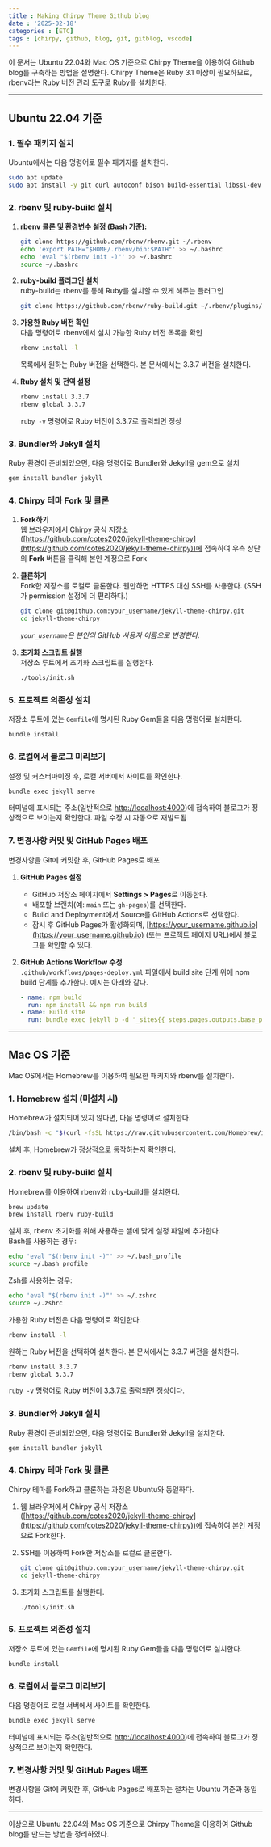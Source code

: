 ```yaml
---
title : Making Chirpy Theme Github blog
date : '2025-02-18'
categories : [ETC]
tags : [chirpy, github, blog, git, gitblog, vscode]
---
```


이 문서는 Ubuntu 22.04와 Mac OS 기준으로 Chirpy Theme을 이용하여 Github blog를 구축하는 방법을 설명한다. Chirpy Theme은 Ruby 3.1 이상이 필요하므로, rbenv라는 Ruby 버전 관리 도구로 Ruby를 설치한다.

---

## Ubuntu 22.04 기준

### 1. 필수 패키지 설치

Ubuntu에서는 다음 명령어로 필수 패키지를 설치한다.

```bash
sudo apt update
sudo apt install -y git curl autoconf bison build-essential libssl-dev libyaml-dev libreadline-dev zlib1g-dev libncurses5-dev libffi-dev libgdbm-dev
```

### 2. rbenv 및 ruby-build 설치

1. **rbenv 클론 및 환경변수 설정 (Bash 기준):**

   ```bash
   git clone https://github.com/rbenv/rbenv.git ~/.rbenv
   echo 'export PATH="$HOME/.rbenv/bin:$PATH"' >> ~/.bashrc
   echo 'eval "$(rbenv init -)"' >> ~/.bashrc
   source ~/.bashrc
   ```

2. **ruby-build 플러그인 설치**  
   ruby-build는 rbenv를 통해 Ruby를 설치할 수 있게 해주는 플러그인

   ```bash
   git clone https://github.com/rbenv/ruby-build.git ~/.rbenv/plugins/ruby-build
   ```

3. **가용한 Ruby 버전 확인**  
   다음 명령어로 rbenv에서 설치 가능한 Ruby 버전 목록을 확인

   ```bash
   rbenv install -l
   ```

   목록에서 원하는 Ruby 버전을 선택한다. 본 문서에서는 3.3.7 버전을 설치한다.

4. **Ruby 설치 및 전역 설정**

   ```bash
   rbenv install 3.3.7
   rbenv global 3.3.7
   ```

   `ruby -v` 명령어로 Ruby 버전이 3.3.7로 출력되면 정상

### 3. Bundler와 Jekyll 설치

Ruby 환경이 준비되었으면, 다음 명령어로 Bundler와 Jekyll을 gem으로 설치

```bash
gem install bundler jekyll
```

### 4. Chirpy 테마 Fork 및 클론

1. **Fork하기**  
   웹 브라우저에서 Chirpy 공식 저장소  
   ([https://github.com/cotes2020/jekyll-theme-chirpy](https://github.com/cotes2020/jekyll-theme-chirpy))에 접속하여 우측 상단의 **Fork** 버튼을 클릭해 본인 계정으로 Fork

2. **클론하기**  
   Fork한 저장소를 로컬로 클론한다. 웬만하면 HTTPS 대신 SSH를 사용한다. (SSH가 permission 설정에 더 편리하다.)

   ```bash
   git clone git@github.com:your_username/jekyll-theme-chirpy.git
   cd jekyll-theme-chirpy
   ```

   *`your_username`은 본인의 GitHub 사용자 이름으로 변경한다.*

3. **초기화 스크립트 실행**  
   저장소 루트에서 초기화 스크립트를 실행한다.

   ```bash
   ./tools/init.sh
   ```

### 5. 프로젝트 의존성 설치

저장소 루트에 있는 `Gemfile`에 명시된 Ruby Gem들을 다음 명령어로 설치한다.

```bash
bundle install
```

### 6. 로컬에서 블로그 미리보기

설정 및 커스터마이징 후, 로컬 서버에서 사이트를 확인한다.

```bash
bundle exec jekyll serve
```

터미널에 표시되는 주소(일반적으로 [http://localhost:4000](http://localhost:4000))에 접속하여 블로그가 정상적으로 보이는지 확인한다. 파일 수정 시 자동으로 재빌드됨

### 7. 변경사항 커밋 및 GitHub Pages 배포

변경사항을 Git에 커밋한 후, GitHub Pages로 배포

1. **GitHub Pages 설정**  
   - GitHub 저장소 페이지에서 **Settings > Pages**로 이동한다.  
   - 배포할 브랜치(예: `main` 또는 `gh-pages`)를 선택한다.  
   - Build and Deployment에서 Source를 GitHub Actions로 선택한다.  
   - 잠시 후 GitHub Pages가 활성화되며, [https://your_username.github.io](https://your_username.github.io) (또는 프로젝트 페이지 URL)에서 블로그를 확인할 수 있다.

2. **GitHub Actions Workflow 수정**  
   `.github/workflows/pages-deploy.yml` 파일에서 build site 단계 위에 npm build 단계를 추가한다. 예시는 아래와 같다.

   ```yaml
   - name: npm build
     run: npm install && npm run build
   - name: Build site
     run: bundle exec jekyll b -d "_site${{ steps.pages.outputs.base_path }}"
   ```

---

## Mac OS 기준

Mac OS에서는 Homebrew를 이용하여 필요한 패키지와 rbenv를 설치한다.

### 1. Homebrew 설치 (미설치 시)

Homebrew가 설치되어 있지 않다면, 다음 명령어로 설치한다.

```bash
/bin/bash -c "$(curl -fsSL https://raw.githubusercontent.com/Homebrew/install/HEAD/install.sh)"
```

설치 후, Homebrew가 정상적으로 동작하는지 확인한다.

### 2. rbenv 및 ruby-build 설치

Homebrew를 이용하여 rbenv와 ruby-build를 설치한다.

```bash
brew update
brew install rbenv ruby-build
```

설치 후, rbenv 초기화를 위해 사용하는 셸에 맞게 설정 파일에 추가한다.  
Bash를 사용하는 경우:

```bash
echo 'eval "$(rbenv init -)"' >> ~/.bash_profile
source ~/.bash_profile
```

Zsh를 사용하는 경우:

```bash
echo 'eval "$(rbenv init -)"' >> ~/.zshrc
source ~/.zshrc
```

가용한 Ruby 버전은 다음 명령어로 확인한다.

```bash
rbenv install -l
```

원하는 Ruby 버전을 선택하여 설치한다. 본 문서에서는 3.3.7 버전을 설치한다.

```bash
rbenv install 3.3.7
rbenv global 3.3.7
```

`ruby -v` 명령어로 Ruby 버전이 3.3.7로 출력되면 정상이다.

### 3. Bundler와 Jekyll 설치

Ruby 환경이 준비되었으면, 다음 명령어로 Bundler와 Jekyll을 설치한다.

```bash
gem install bundler jekyll
```

### 4. Chirpy 테마 Fork 및 클론

Chirpy 테마를 Fork하고 클론하는 과정은 Ubuntu와 동일하다.

1. 웹 브라우저에서 Chirpy 공식 저장소  
   ([https://github.com/cotes2020/jekyll-theme-chirpy](https://github.com/cotes2020/jekyll-theme-chirpy))에 접속하여 본인 계정으로 Fork한다.
2. SSH를 이용하여 Fork한 저장소를 로컬로 클론한다.

   ```bash
   git clone git@github.com:your_username/jekyll-theme-chirpy.git
   cd jekyll-theme-chirpy
   ```

3. 초기화 스크립트를 실행한다.

   ```bash
   ./tools/init.sh
   ```

### 5. 프로젝트 의존성 설치

저장소 루트에 있는 `Gemfile`에 명시된 Ruby Gem들을 다음 명령어로 설치한다.

```bash
bundle install
```

### 6. 로컬에서 블로그 미리보기

다음 명령어로 로컬 서버에서 사이트를 확인한다.

```bash
bundle exec jekyll serve
```

터미널에 표시되는 주소(일반적으로 [http://localhost:4000](http://localhost:4000))에 접속하여 블로그가 정상적으로 보이는지 확인한다.

### 7. 변경사항 커밋 및 GitHub Pages 배포

변경사항을 Git에 커밋한 후, GitHub Pages로 배포하는 절차는 Ubuntu 기준과 동일하다.

---

이상으로 Ubuntu 22.04와 Mac OS 기준으로 Chirpy Theme을 이용하여 Github blog를 만드는 방법을 정리하였다.